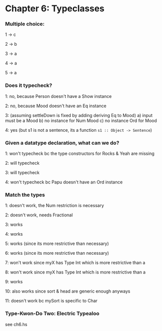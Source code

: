 # Chapter 6: Typeclasses

### Multiple choice: 
1 -> c

2 -> b 

3 -> a 

4 -> a

5 -> a 

### Does it typecheck? 
1: no, because Person doesn't have a Show instance

2: no, because Mood doesn't have an Eq instance

3: (assuming settleDown is fixed by adding deriving Eq to Mood) a) input must be a Mood b) no instance for Num Mood c) no instance Ord for Mood

4: yes (but s1 is not a sentence, its a function `s1 :: Object -> Sentence`)

### Given a datatype declaration, what can we do?
1: won't typecheck bc the type constructors for Rocks & Yeah are missing

2: will typecheck

3: will typecheck

4: won't typecheck bc Papu doesn't have an Ord instance

### Match the types
1: doesn't work, the Num restriction is necessary

2: doesn't work, needs Fractional

3: works

4: works

5: works (since its more restrictive than necessary)

6: works (since its more restrictive than necessary)

7: won't work since myX has Type Int which is more restrictive than a

8: won't work since myX has Type Int which is more restrictive than a

9: works

10: also works since sort & head are generic enough anyways

11: doesn't work bc mySort is specific to Char

### Type-Kwon-Do Two: Electric Typealoo
see ch6.hs
